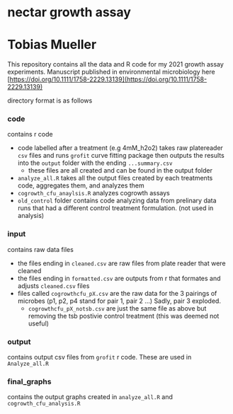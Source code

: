 # nectar growth assay
# Tobias Mueller

This repository contains all the data and R code for my 2021 growth assay experiments. Manuscript published in environmental microbiology here [https://doi.org/10.1111/1758-2229.13139](https://doi.org/10.1111/1758-2229.13139)



directory format is as follows

### code
contains r code

* code labelled after a treatment (e.g 4mM_h2o2) takes raw platereader `csv` files and runs `grofit` curve fitting package then outputs the results into the `output` folder with the ending `...summary.csv`
  + these files are all created and can be found in the output folder
* `analyze_all.R` takes all the output files created by each treatments code, aggregates them, and analyzes them
* `cogrowth_cfu_anaylsis.R` analyzes cogrowth assays
* `old_control` folder contains code analyzing data from prelinary data runs that had a different control treatment formulation. (not used in analysis)

### input
contains raw data files

* the files ending in `cleaned.csv` are raw files from plate reader that were cleaned
* the files ending in `formatted.csv` are outputs from r that formates and adjusts `cleaned.csv` files
* files called `cogrowthcfu_pX.csv` are the raw data for the 3 pairings of microbes (p1, p2, p4 stand for pair 1, pair 2 ...) Sadly, pair 3 exploded. 
  * `cogrowthcfu_pX_notsb.csv` are just the same file as above but removing the tsb postivie control treatment (this was deemed not useful)
    
### output
contains output csv files from `grofit` r code. These are used in `Analyze_all.R` 

### final_graphs
contains the output graphs created in `analyze_all.R` and `cogrowth_cfu_analysis.R`





